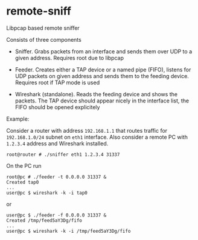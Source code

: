 # remote-sniff
Libpcap based remote sniffer

Consists of three components

* Sniffer. Grabs packets from an interface and sends them over UDP to a given address. Requires root due to libpcap

* Feeder. Creates either a TAP device or a named pipe (FIFO), listens for UDP packets on given address and sends them to the feeding device. Requires root if TAP mode is used

* Wireshark (standalone). Reads the feeding device and shows the packets. The TAP device should appear nicely in the interface list, the FIFO should be opened explicitely

Example:

Consider a router with address `192.168.1.1` that routes traffic for `192.168.1.0/24` subnet on `eth1` interface. Also consider a remote PC with `1.2.3.4` address and Wireshark installed.

```
root@router # ./sniffer eth1 1.2.3.4 31337
```

On the PC run

```
root@pc # ./feeder -t 0.0.0.0 31337 &
Created tap0
...
user@pc $ wireshark -k -i tap0
```

or

```
user@pc $ ./feeder -f 0.0.0.0 31337 &
Created /tmp/feed5aY3Dg/fifo
...
user@pc $ wireshark -k -i /tmp/feed5aY3Dg/fifo
```
